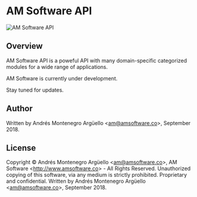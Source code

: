 # AM Software API


![AM Software API](/img/logo.png "AM Software API")

## Overview
AM Software API is a poweful API with many domain-specific categorized modules for a wide range of applications.

AM Software is currently under development.

Stay tuned for updates.

## Author
Written by Andrés Montenegro Argüello <<am@amsoftware.co>>, September 2018.

## License
Copyright © Andrés Montenegro Argüello <<am@amsoftware.co>>, AM Software <<http://www.amsoftware.co>> - All Rights Reserved.
Unauthorized copying of this software, via any medium is strictly prohibited.
Proprietary and confidential.
Written by Andrés Montenegro Argüello <<am@amsoftware.co>>, September 2018.